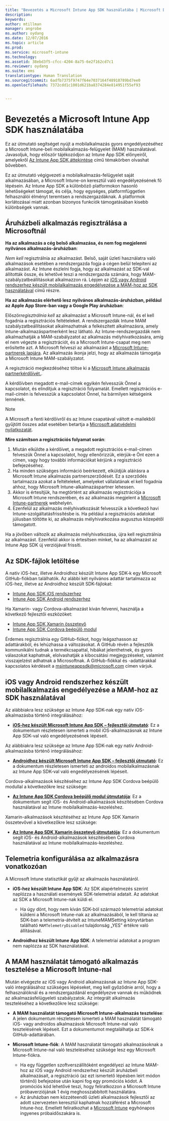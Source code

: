 ```yaml
---
title: "Bevezetés a Microsoft Intune App SDK használatába | Microsoft Docs"
description: 
keywords: 
author: mtillman
manager: angrobe
ms.author: oydang
ms.date: 12/07/2016
ms.topic: article
ms.prod: 
ms.service: microsoft-intune
ms.technology: 
ms.assetid: 38ebd3f5-cfcc-4204-8a75-6e2f162cd7c1
ms.reviewer: oydang
ms.suite: ems
translationtype: Human Translation
ms.sourcegitcommit: 6adfb7375f9747f64e7037164f48918789bd7ee0
ms.openlocfilehash: 7372cdd1c1001d621ba8374284e814951f55ef93


---
```


# <a name="get-started-with-the-microsoft-intune-app-sdk"></a>Bevezetés a Microsoft Intune App SDK használatába

Ez az útmutató segítséget nyújt a mobilalkalmazás gyors engedélyezéséhez a Microsoft Intune-beli mobilalkalmazás-felügyelet (MAM) használatával. Javasoljuk, hogy először tájékozódjon az Intune App SDK előnyeiről, amelyekről [Az Intune App SDK áttekintése](intune-app-sdk.md) című témakörben olvashat bővebben.

Ez az útmutató végigvezeti a mobilalkalmazás-felügyelet saját alkalmazásában, a Microsoft Intune-on keresztül való engedélyezésének fő lépésein. Az Intune App SDK a különböző platformokon hasonló lehetőségeket támogat, és célja, hogy egységes, platformfüggetlen felhasználói élményt teremtsen a rendszergazdáknak. A platformok korlátozásai miatt azonban bizonyos funkciók támogatásában kisebb különbségek vannak.

## <a name="register-your-store-app-with-microsoft"></a>Áruházbeli alkalmazás regisztrálása a Microsoftnál

**Ha az alkalmazás a cég belső alkalmazása, és nem fog megjelenni nyilvános alkalmazás-áruházban**:

*Nem kell* regisztrálnia az alkalmazást. Belső, saját üzleti használatra való alkalmazások esetében a rendszergazda fogja a cégen belül telepíteni az alkalmazást. Az Intune észlelni fogja, hogy az alkalmazást az SDK-val állították össze, és lehetővé teszi a rendszergazda számára, hogy MAM-szabályzatbeállításokat alkalmazzon rá. Lépjen az [iOS vagy Android rendszerhez készült mobilalkalmazás engedélyezése a MAM-hoz az SDK használatával](#enable-your-ios-or-android-mobile-app-for-mam-with-the-sdk) című részre.

**Ha az alkalmazás elérhető lesz nyilvános alkalmazás-áruházban, például az Apple App Store-ban vagy a Google Play áruházban**:

Először*regisztrálnia kell* az alkalmazást a Microsoft Intune-nál, és el kell fogadnia a regisztrációs feltételeket. A rendszergazdák Intune MAM szabályzatbeállításokat alkalmazhatnak a felkészített alkalmazásra, amely Intune-alkalmazáspartnerként lesz látható. Az Intune-rendszergazdák nem alkalmazhatják a MAM-szabályzatot az alkalmazás mélyhivatkozására, amíg el nem végezte a regisztrációt, és a Microsoft Intune-csapat meg nem erősítette azt. A Microsoft felveszi az alkalmazást a [Microsoft Intune-partnerek lapjára](https://www.microsoft.com/en-us/cloud-platform/microsoft-intune-apps). Az alkalmazás ikonja jelzi, hogy az alkalmazás támogatja a Microsoft Intune MAM-szabályzatot.

A regisztráció megkezdéséhez töltse ki a [Microsoft Intune alkalmazás partnerkérdőívét.](https://forms.office.com/Pages/ResponsePage.aspx?id=v4j5cvGGr0GRqy180BHbR6oOVGFZ3pxJmwSN1N_eXwJUQUc5Mkw2UVU0VzI5WkhQOEYyMENWNDBWRS4u).

A kérdőívben megadott e-mail-címek egyikén felvesszük Önnel a kapcsolatot, és elindítjuk a regisztráció folyamatát. Emellett regisztrációs e-mail-címén is felvesszük a kapcsolatot Önnel, ha bármilyen kétségeink lennének.

> [!NOTE]
> A Microsoft a fenti kérdőívről és az Intune csapatával váltott e-mailekből gyűjtött összes adat esetében betartja a [Microsoft adatvédelmi nyilatkozatát](https://www.microsoft.com/en-us/privacystatement/default.aspx).

**Mire számítson a regisztrációs folyamat során**:

1. Miután elküldte a kérdőívet, a megadott regisztrációs e-mail-címen felveszük Önnel a kapcsolatot, hogy ellenőrizzük, elérjük-e Önt ezen a címen, vagy hogy további információkat kérjünk a regisztráció befejezéséhez.
2. Ha minden szükséges információ beérkezett, elküldjük aláírásra a Microsoft Intune alkalmazás partnerszerződését. Ez a szerződés tartalmazza azokat a feltételeket, amelyeket vállalatának el kell fogadnia ahhoz, hogy Microsoft Intune-alkalmazáspartner lehessen.
3. Akkor is értesítjük, ha megtörtént az alkalmazás regisztrációja a Microsoft Intune rendszerében, és az alkalmazás megjelent a [Microsoft Intune-partnerek](https://www.microsoft.com/en-us/cloud-platform/microsoft-intune-apps) webhelyén.
4. Ezenfelül az alkalmazás mélyhivatkozását felvesszük a következő havi Intune-szolgáltatásfrissítésbe is. Ha például a regisztrációs adatokat júliusban töltötte ki, az alkalmazás mélyhivatkozása augusztus közepétől támogatott.

Ha a jövőben változik az alkalmazás mélyhivatkozása, újra kell regisztrálnia az alkalmazást. Ezenfelül akkor is értesítsen minket, ha az alkalmazást az Intune App SDK új verziójával frissíti.



## <a name="download-the-sdk-files"></a>Az SDK-fájlok letöltése

A natív iOS-hez, illetve Androidhoz készült Intune App SDK-k egy Microsoft GitHub-fiókban találhatók. Az alábbi két nyilvános adattár tartalmazza az iOS-hez, illetve az Androidhoz készült SDK-fájlokat:

* [Intune App SDK iOS rendszerhez](https://github.com/msintuneappsdk/ms-intune-app-sdk-ios)
* [Intune App SDK Android rendszerhez](https://github.com/msintuneappsdk/ms-intune-app-sdk-android)

Ha Xamarin- vagy Cordova-alkalmazást kíván felvenni, használja a következő fejlesztői eszközöket:

* [Intune App SDK Xamarin összetevő](https://github.com/msintuneappsdk/intune-app-sdk-xamarin)
* [Intune App SDK Cordova beépülő modul](https://github.com/msintuneappsdk/cordova-plugin-ms-intune-mam)

Érdemes regisztrálnia egy GitHub-fiókot, hogy leágazhasson az adattárakból, és lehúzhassa a változásokat. A GitHub révén a fejlesztők kommunikálni tudnak a termékcsapattal, hibákat jelenthetnek, és gyors válaszokat kaphatnak, elolvashatják a kibocsátási megjegyzéseket, valamint visszajelzést adhatnak a Microsoftnak. A GitHub-fiókkal és -adattárakkal kapcsolatos kérdéseit a msintuneappsdk@microsoft.com címen várjuk.





## <a name="enable-your-ios-or-android-mobile-app-for-mam-with-the-sdk"></a>iOS vagy Android rendszerhez készült mobilalkalmazás engedélyezése a MAM-hoz az SDK használatával

Az alábbiakra lesz szüksége az Intune App SDK-nak egy natív iOS-alkalmazásba történő integrálásához:

* **[iOS-hez készült Microsoft Intune App SDK – fejlesztői útmutató](intune-app-sdk-ios.md)**: Ez a dokumentum részletesen ismerteti a mobil iOS-alkalmazásnak az Intune App SDK-val való engedélyezésének lépéseit.


Az alábbiakra lesz szüksége az Intune App SDK-nak egy natív Android-alkalmazásba történő integrálásához:

* **[Androidhoz készült Microsoft Intune App SDK – fejlesztői útmutató](intune-app-sdk-android.md)**: Ez a dokumentum részletesen ismerteti az androidos mobilalkalmazásnak az Intune App SDK-val való engedélyezésének lépéseit.

Cordova-alkalmazások készítéséhez az Intune App SDK Cordova beépülő modullal a következőkre lesz szüksége:

* **[Az Intune App SDK Cordova beépülő modul útmutatója](intune-app-sdk-cordova.md)**: Ez a dokumentum segít iOS- és Android-alkalmazások készítésében Cordova használatával az Intune mobilalkalmazás-kezeléshez.

Xamarin-alkalmazások készítéséhez az Intune App SDK Xamarin összetevővel a következőkre lesz szüksége:

* **[Az Intune App SDK Xamarin összetevő útmutatója](intune-app-sdk-xamarin.md)**: Ez a dokumentum segít iOS- és Android-alkalmazások készítésében Cordova használatával az Intune mobilalkalmazás-kezeléshez.




## <a name="configure-telemetry-for-your-app"></a>Telemetria konfigurálása az alkalmazásra vonatkozóan

A Microsoft Intune statisztikát gyűjt az alkalmazás használatáról.

* **iOS-hez készült Intune App SDK**: Az SDK alapértelmezés szerint naplózza a használati események SDK-telemetriai adatait. Az adatokat az SDK a Microsoft Intune-nak küldi el.

    * Ha úgy dönt, hogy nem kíván SDK-ból származó telemetriai adatokat küldeni a Microsoft Intune-nak az alkalmazásából, le kell tiltania az SDK-ban a telemetria-átvitelt az IntuneMAMSetting könyvtárban található `MAMTelemetryDisabled` tulajdonság „YES” értékre való állításával.

* **Androidhoz készült Intune App SDK**: A telemetriai adatokat a program nem naplózza az SDK használatával.

## <a name="test-your-mam-enabled-app-with-microsoft-intune"></a>A MAM használatát támogató alkalmazás tesztelése a Microsoft Intune-nal

Miután elvégezte az iOS vagy Android alkalmazásnak az Intune App SDK-való integrálásához szükséges lépéseket, meg kell győződnie arról, hogy a felhasználóknál és a rendszergazdánál engedélyezve vannak és működnek az alkalmazásfelügyeleti szabályzatok. Az integrált alkalmazás teszteléséhez a következőkre lesz szüksége:

<!--TODO-->

* **A MAM használatát támogató Microsoft Intune-alkalmazás tesztelése**: A jelen dokumentum részletesen ismerteti a MAM használatát támogató iOS- vagy androidos alkalmazások Microsoft Intune-nal való tesztelésének lépéseit. Ezt a dokumentumot megtalálhatja az SDK-k GitHub-adattárában.

* **Microsoft Intune-fiók**: A MAM használatát támogató alkalmazásoknak a Microsoft Intune-nal való teszteléséhez szüksége lesz egy Microsoft Intune-fiókra.
    * Ha egy független szoftverszállítóként engedélyezi az Intune MAM-hoz az iOS vagy Android rendszerhez készült áruházbeli alkalmazásait, a regisztráció (az ezt ismertető lépésben leírt módon történő) befejezése után kapni fog egy promóciós kódot. A promóciós kód lehetővé teszi, hogy feliratkozzon a Microsoft Intune próbaverziójának 1 évig meghosszabbított használatára.
    * Az áruházban nem közzéteendő üzleti alkalmazások fejlesztői az adott szervezeten keresztül kaphatnak hozzáférést a Microsoft Intune-hoz. Emellett feliratkozhat a [Microsoft Intune](https://portal.office.com/Signup/Signup.aspx?OfferId=40BE278A-DFD1-470a-9EF7-9F2596EA7FF9&dl=INTUNE_A&ali=1#0) egyhónapos ingyenes próbaidőszakára is.



<!--HONumber=Dec16_HO2-->


